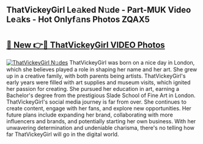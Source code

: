## ThatVickeyGirl Le𝚊ked N𝚞de - Part-MUK Video Le𝚊ks - Hot Onlyf𝚊ns Photos ZQAX5

# <h2><a href="http://ab56444.deff.icu/?id=ThatVickeyGirl">🔗 New 👉🔴 ThatVickeyGirl VIDEO Photos</a></h2>

[![ThatVickeyGirl N𝚞des](https://i.imgur.com/rIISA9y.gif)](http://ab56444.deff.icu/?id=ThatVickeyGirl)
ThatVickeyGirl was born on a nice day in London, which she believes played a role in shaping her name and her art. She grew up in a creative family, with both parents being artists. ThatVickeyGirl's early years were filled with art supplies and museum visits, which ignited her passion for creating. She pursued her education in art, earning a Bachelor's degree from the prestigious Slade School of Fine Art in London. ThatVickeyGirl's social media journey is far from over. She continues to create content, engage with her fans, and explore new opportunities. Her future plans include expanding her brand, collaborating with more influencers and brands, and potentially starting her own business. With her unwavering determination and undeniable charisma, there's no telling how far ThatVickeyGirl will go in the digital world.
